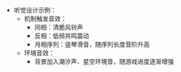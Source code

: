 * 听觉设计示例：
    * 机制触发音效：
        * 同相：清脆风铃声
        * 反相：低频共鸣震动
        * 月相序列：竖琴滑音，随序列长度音阶升高
    * 环境音效：
        * 背景加入潮汐声、星空环境音，随游戏进度逐渐增强